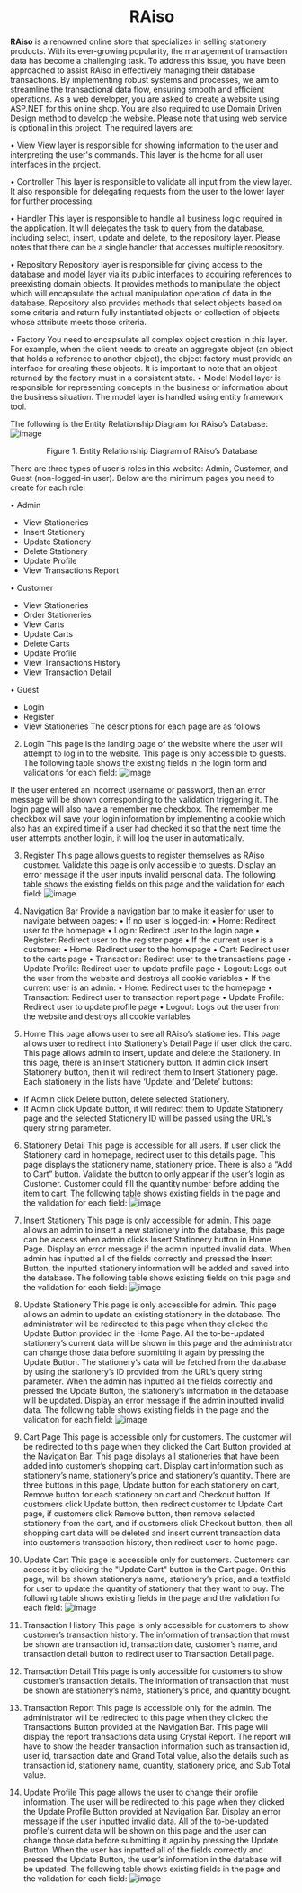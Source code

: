 <h1 align="center">RAiso</h1>

**RAiso** is a renowned online store that specializes in selling stationery products. With its ever-growing popularity, the management of transaction data has become a challenging task. To address this issue, you have been approached to assist RAiso in effectively managing their database transactions. By implementing robust systems and processes, we aim to streamline the transactional data flow, ensuring smooth and efficient operations. 
As a web developer, you are asked to create a website using ASP.NET for this online shop. You are also required to use Domain Driven Design method to develop the website. Please note that using web service is optional in this project. The required layers are:

•	View
View layer is responsible for showing information to the user and interpreting the user's commands. This layer is the home for all user interfaces in the project.

•	Controller
This layer is responsible to validate all input from the view layer. It also responsible for delegating requests from the user to the lower layer for further processing.

•	Handler
This layer is responsible to handle all business logic required in the application. It will delegates the task to query from the database, including select, insert, update and delete, to the repository layer. Please notes that there can be a single handler that accesses multiple repository.  

•	Repository
Repository layer is responsible for giving access to the database and model layer via its public interfaces to acquiring references to preexisting domain objects. It provides methods to manipulate the object which will encapsulate the actual manipulation operation of data in the database. Repository also provides methods that select objects based on some criteria and return fully instantiated objects or collection of objects whose attribute meets those criteria.

•	Factory
You need to encapsulate all complex object creation in this layer. For example, when the client needs to create an aggregate object (an object that holds a reference to another object), the object factory must provide an interface for creating these objects. It is important to note that an object returned by the factory must in a consistent state.
•	Model
Model layer is responsible for representing concepts in the business or information about the business situation. The model layer is handled using entity framework tool.

The following is the Entity Relationship Diagram for RAiso’s Database:
![image](https://github.com/kyl464/psd-project-lab/assets/74804053/3d772876-d67b-4807-a47a-8f0762a272bd)


<p align="center">Figure 1. Entity Relationship Diagram of RAiso’s Database</p>

There are three types of user's roles in this website: Admin, Customer, and Guest (non-logged-in user). Below are the minimum pages you need to create for each role:

•	Admin
- View Stationeries
-	Insert Stationery
-	Update Stationery
-	Delete Stationery
-	Update Profile
-	View Transactions Report

•	Customer
-	View Stationeries
-	Order Stationeries
-	View Carts
-	Update Carts
-	Delete Carts
-	Update Profile
-	View Transactions History
-	View Transaction Detail

•	Guest
-	Login
-	Register
-	View Stationeries
The descriptions for each page are as follows

2.	Login
This page is the landing page of the website where the user will attempt to log in to the website. This page is only accessible to guests. 
The following table shows the existing fields in the login form and validations for each field:
![image](https://github.com/kyl464/psd-project-lab/assets/74804053/f3042b9e-61b8-49af-8451-aee3361a70f2)

If the user entered an incorrect username or password, then an error message will be shown corresponding to the validation triggering it. The login page will also have a remember me checkbox. The remember me checkbox will save your login information by implementing a cookie which also has an expired time if a user had checked it so that the next time the user attempts another login, it will log the user in automatically.

3.	Register
This page allows guests to register themselves as RAiso customer. Validate this page is only accessible to guests. Display an error message if the user inputs invalid personal data. The following table shows the existing fields on this page and the validation for each field:
![image](https://github.com/kyl464/psd-project-lab/assets/74804053/4000e3b6-3036-410f-a880-436fed03c6c7)

5.	Navigation Bar
Provide a navigation bar to make it easier for user to navigate between pages:
•	If no user is logged-in:
•	Home: Redirect user to the homepage
•	Login: Redirect user to the login page
•	Register: Redirect user to the register page
•	If the current user is a customer:
•	Home: Redirect user to the homepage
•	Cart: Redirect user to the carts page
•	Transaction: Redirect user to the transactions page
•	Update Profile: Redirect user to update profile page
•	Logout: Logs out the user from the website and destroys all cookie variables
•	If the current user is an admin:
•	Home: Redirect user to the homepage
•	Transaction: Redirect user to transaction report page
•	Update Profile: Redirect user to update profile page
•	Logout: Logs out the user from the website and destroys all cookie variables

6.	Home
This page allows user to see all RAiso’s stationeries. This page allows user to redirect into Stationery’s Detail Page if user click the card. This page allows admin to insert, update and delete the Stationery. In this page, there is an Insert Stationery button. If admin click Insert Stationery button, then it will redirect them to Insert Stationery page.
Each stationery in the lists have ‘Update’ and ‘Delete’ buttons:
-	If Admin click Delete button, delete selected Stationery.
-	If Admin click Update button, it will redirect them to Update Stationery page and the selected Stationery ID will be passed using the URL’s query string parameter. 

6.	Stationery Detail
This page is accessible for all users. If user click the Stationery card in homepage, redirect user to this details page. This page displays the stationery name, stationery price. There is also a “Add to Cart” button. Validate the button to only appear if the user’s login as Customer. Customer could fill the quantity number before adding the item to cart.
The following table shows existing fields in the page and the validation for each field:
![image](https://github.com/kyl464/psd-project-lab/assets/74804053/f66808f2-a0db-47ce-84b2-a2514479b54c)

7.	Insert Stationery
This page is only accessible for admin. This page allows an admin to insert a new stationery into the database, this page can be access when admin clicks Insert Stationery button in Home Page. Display an error message if the admin inputted invalid data. When admin has inputted all of the fields correctly and pressed the Insert Button, the inputted stationery information will be added and saved into the database. The following table shows existing fields on this page and the validation for each field:
![image](https://github.com/kyl464/psd-project-lab/assets/74804053/5d1b5e0e-e343-407e-a9f5-d7fc338f841e)

8.	Update Stationery
This page is only accessible for admin. This page allows an admin to update an existing stationery in the database. The administrator will be redirected to this page when they clicked the Update Button provided in the Home Page. All the to-be-updated stationery’s current data will be shown in this page and the administrator can change those data before submitting it again by pressing the Update Button. The stationery’s data will be fetched from the database by using the stationery’s ID provided from the URL’s query string parameter. When the admin has inputted all the fields correctly and pressed the Update Button, the stationery’s information in the database will be updated. Display an error message if the admin inputted invalid data. 
The following table shows existing fields in the page and the validation for each field:
![image](https://github.com/kyl464/psd-project-lab/assets/74804053/6404a681-ae2f-4326-95c9-e4d2a8c6e085)

9.	Cart Page
This page is accessible only for customers. The customer will be redirected to this page when they clicked the Cart Button provided at the Navigation Bar. This page displays all stationeries that have been added into customer’s shopping cart. Display cart information such as stationery’s name, stationery’s price and stationery’s quantity. There are three buttons in this page, Update button for each stationery on cart, Remove button for each stationery on cart and Checkout button. If customers click Update button, then redirect customer to Update Cart page, if customers click Remove button, then remove selected stationery from the cart, and if customers click Checkout button, then all shopping cart data will be deleted and insert current transaction data into customer’s transaction history, then redirect user to home page.

10.	Update Cart
This page is accessible only for customers. Customers can access it by clicking the "Update Cart" button in the Cart page. On this page, will be shown stationery’s name, stationery’s price, and a textfield for user to update the quantity of stationery that they want to buy.
The following table shows existing fields in the page and the validation for each field:
![image](https://github.com/kyl464/psd-project-lab/assets/74804053/df396c1e-e60c-444f-99ef-3ffdbd8c9f3d)

11.	Transaction History
This page is only accessible for customers to show customer’s transaction history. The information of transaction that must be shown are transaction id, transaction date, customer’s name, and transaction detail button to redirect user to Transaction Detail page.

12.	Transaction Detail
This page is only accessible for customers to show customer’s transaction details. The information of transaction that must be shown are stationery’s name, stationery’s price, and quantity bought.

13.	Transaction Report
This page is accessible only for the admin. The administrator will be redirected to this page when they clicked the Transactions Button provided at the Navigation Bar. This page will display the report transactions data using Crystal Report. The report will have to show the header transaction information such as transaction id, user id, transaction date and Grand Total value, also the details such as transaction id, stationery name, quantity, stationery price, and Sub Total value.

14.	Update Profile
This page allows the user to change their profile information. The user will be redirected to this page when they clicked the Update Profile Button provided at Navigation Bar. Display an error message if the user inputted invalid data. All of the to-be-updated profile's current data will be shown on this page and the user can change those data before submitting it again by pressing the Update Button. When the user has inputted all of the fields correctly and pressed the Update Button, the user’s information in the database will be updated. 
The following table shows existing fields in the page and the validation for each field:
![image](https://github.com/kyl464/psd-project-lab/assets/74804053/832667e5-903c-46d5-ac66-18b4f23792b4)



